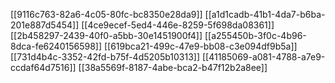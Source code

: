 [[9116c763-82a6-4c05-80fc-bc8350e28da9]]
[[a1d1cadb-41b1-4da7-b6ba-201e887d5454]]
[[4ce9ecef-5ed4-446e-8259-5f698da08361]]
[[2b458297-2439-40f0-a5bb-30e1451900f4]]
[[a255450b-3f0c-4b96-8dca-fe6240156598]]
[[619bca21-499c-47e9-bb08-c3e094df9b5a]]
[[731d4b4c-3352-42fd-b75f-4d5205b10313]]
[[41185069-a081-4788-a7e9-ccdaf64d7516]]
[[38a5569f-8187-4abe-bca2-b47f12b2a8ee]]

